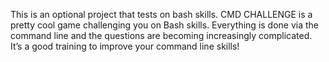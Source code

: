 This is an optional project that tests on bash skills. CMD CHALLENGE is a pretty cool game challenging you on Bash skills. Everything is done via the command line and the questions are becoming increasingly complicated. It’s a good training to improve your command line skills!
